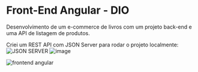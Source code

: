 # Front-End Angular - DIO

Desenvolvimento de um e-commerce de livros com um projeto back-end e uma API de listagem de produtos.



Criei um REST API com JSON Server para rodar o projeto localmente:
![JSON SERVER](https://user-images.githubusercontent.com/84036142/176008851-61662d81-fe29-4e7d-b73c-e1cb6946d337.png)
![image](https://user-images.githubusercontent.com/84036142/176009251-cd428783-e808-4a64-883c-f4fe549294b0.png)

![frontend angular](https://user-images.githubusercontent.com/84036142/176009532-c968e78a-0379-41e4-bb2c-a9747b789506.png)



